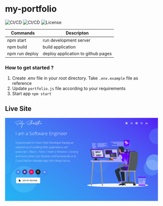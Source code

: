 # my-portfolio
![CI/CD](https://github.com/sudipstha08/my-portfolio/workflows/my-portfolio_ci/badge.svg)
![CI/CD](https://github.com/sudipstha08/my-portfolio/workflows/my-portfolio_cd/badge.svg)
![License](https://img.shields.io/github/license/dyarleniber/react-workflow-gh-actions)

| Commands        | Descripton                        |
|-----------------|-----------------------------------|
|npm start        |run development server             |
|npm build        |build application                  | 
|npm run deploy   |deploy application to github pages | 

### How to get started ?
1. Create .env file in your root directory. Take `.env.example` file as reference
2. Update `portfolio.js` file according to your requirements
3. Start app `npm start`

## Live Site
<a href="https://shresthasudip08.com.np" rel="my portfolio">![my-portfolio](https://github.com/sudipstha08/my-portfolio/blob/master/src/assets/img/image/img.png?raw=true)</a>